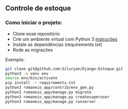## Controle de estoque

### Como iniciar o projeto:

- Clone esse repositório
- Crie um ambiente virtual com Python 3 [instruções](https://cloud.google.com/python/docs/setup?hl=pt-br#linux)
- Instale as dependências (requirements.txt)
- Rode as migrações

Exemplo:
```sh
git clone git@github.com:Siluryan/Django-Estoque.git
python3 -m venv env
source env/bin/activate
pip install -r requirements.txt
python3 romaneio_app/contrib/env_gen.py
python3 romaneio_app/manage.py migrate
python3 romaneio_app/manage.py createsuperuser
python3 romaneio_app/manage.py runserver
```